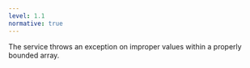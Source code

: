```yaml
---
level: 1.1
normative: true
---
```


The service throws an exception on improper values within a properly bounded array.